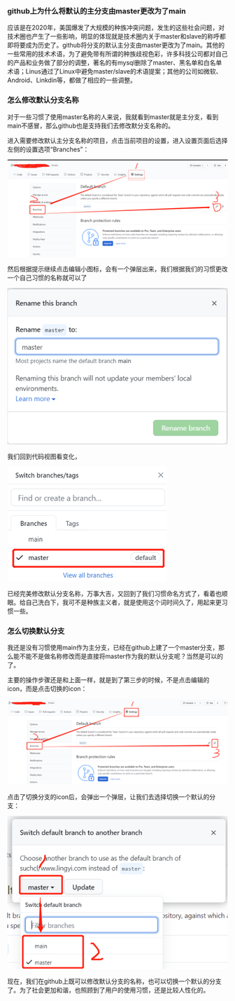 ### github上为什么将默认的主分支由master更改为了main

应该是在2020年，美国爆发了大规模的种族冲突问题，发生的这些社会问题，对技术圈也产生了一些影响，明显的体现就是技术圈内关于master和slave的称呼都即将要成为历史了。github将分支的默认主分支由master更改为了main。其他的一些常用的技术术语，为了避免带有所谓的种族歧视色彩，许多科技公司都对自己的产品和业务做了部分的调整，著名的有mysql删除了master、黑名单和白名单术语；Linus通过了Linux中避免master/slave的术语提案；其他的公司如微软、Android、Linkdin等，都做了相应的一些调整。

### 怎么修改默认分支名称

对于一些习惯了使用master名称的人来说，我就看到master就是主分支，看到main不感冒，那么github也是支持我们去修改默分支名称的。

进入需要修改默认主分支名称的项目，点击当前项目的设置，进入设置页面后选择左侧的设置选项“Branches”：

![github修改默认分支名称](../public/images/i33.png)

然后根据提示继续点击编辑小图标，会有一个弹层出来，我们根据我们的习惯更改一个自己习惯的名称就可以了

![github修改默认主分支名称](../public/images/i34.png)

我们回到代码视图看变化，

![github修改了默认主分支名称后的变化](../public/images/i35.png)

已经完美修改默认分支名称，万事大吉，又回到了我们习惯命名方式了，看着也顺眼。给自己洗白下，我可不是种族主义者，就是使用这个词时间久了，用起来更习惯一些。

### 怎么切换默认分支

我还是没有习惯使用main作为主分支，已经在github上建了一个master分支，那么能不能不是做名称修改而是直接将master作为我的默认分支呢？当然是可以的了。

主要的操作步骤还是和上面一样，就是到了第三步的时候，不是点击编辑的icon，而是点击切换的icon：

![github切换默认分支](../public/images/i36.png)

点击了切换分支的icon后，会弹出一个弹层，让我们去选择切换一个默认的分支：

![github切换默认分支](../public/images/i37.png)

现在，我们在github上既可以修改默认分支的名称，也可以切换一个默认的分支了。为了社会更加和谐，也照顾到了用户的使用习惯，还是比较人性化的。